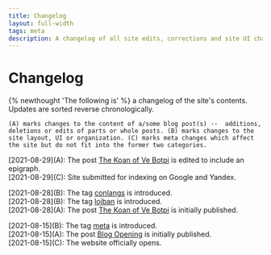```yaml
---
title: Changelog
layout: full-width
tags: meta
description: A changelog of all site edits, corrections and site UI changes.
---
```

<h1>Changelog</h1>
{% newthought 'The following is' %} a changelog of the site's contents. Updates are sorted reverse chronologically. 

```(A) marks changes to the content of a/some blog post(s) --  additions, deletions or edits of parts or whole posts. (B) marks changes to the site layout, UI or organization. (C) marks meta changes which affect the site but do not fit into the former two categories.```

\[2021-08-29\](A): The post [The Koan of Ve Botpi](https://zmavli.github.io/kibykarni/articles/21/koan-of-ve-botpi) is edited to include an epigraph.  
\[2021-08-29\](C): Site submitted for indexing on Google and Yandex.  

\[2021-08-28\](B): The tag [conlangs](https://zmavli.github.io/kibykarni/tag/conlangs) is introduced.  
\[2021-08-28\](B): The tag [lojban](https://zmavli.github.io/kibykarni/tag/lojban) is introduced.  
\[2021-08-28\](A): The post [The Koan of Ve Botpi](https://zmavli.github.io/kibykarni/articles/21/the-koan-of-ve-botpi) is initially published.  

\[2021-08-15\](B): The tag [meta](https://zmavli.github.io/kibykarni/tag/meta) is introduced.  
\[2021-08-15\](A): The post [Blog Opening](https://zmavli.github.io/kibykarni/articles/21/blog-opening) is initially published.  
\[2021-08-15\](C): The website officially opens.  
